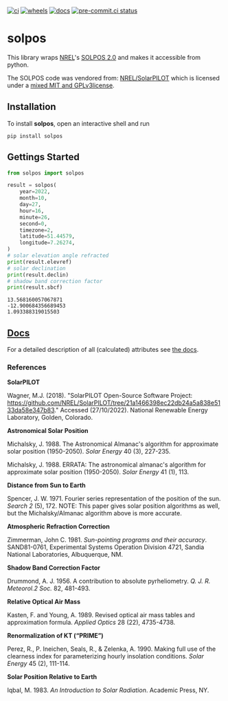 [![ci](https://github.com/theendlessriver13/solpos/actions/workflows/CI.yaml/badge.svg)](https://github.com/theendlessriver13/solpos/actions/workflows/CI.yaml)
[![wheels](https://github.com/theendlessriver13/solpos/actions/workflows/wheels.yaml/badge.svg)](https://github.com/theendlessriver13/solpos/actions/workflows/wheels.yaml)
[![docs](https://github.com/theendlessriver13/solpos/actions/workflows/docs.yaml/badge.svg)](https://github.com/theendlessriver13/solpos/actions/workflows/docs.yaml)
[![pre-commit.ci status](https://results.pre-commit.ci/badge/github/theendlessriver13/solpos/master.svg)](https://results.pre-commit.ci/latest/github/theendlessriver13/solpos/master)

# solpos

This library wraps [NREL](https://www.nrel.gov/)'s [SOLPOS 2.0](https://www.nrel.gov/grid/solar-resource/solpos.html) and makes it accessible from python.

The SOLPOS code was vendored from: [NREL/SolarPILOT](https://github.com/NREL/SolarPILOT/tree/21a1466398ec22db24a5a838e5133da58e347b83) which is licensed under a [mixed MIT and GPLv3license](licenses/LICENSE_SolarPILOT).

## Installation

To install **solpos**, open an interactive shell and run

```console
pip install solpos
```

## Gettings Started

```python
from solpos import solpos

result = solpos(
    year=2022,
    month=10,
    day=27,
    hour=16,
    minute=26,
    second=0,
    timezone=2,
    latitude=51.44579,
    longitude=7.26274,
)
# solar elevation angle refracted
print(result.elevref)
# solar declination
print(result.declin)
# shadow band correction factor
print(result.sbcf)
```

```console
13.568160057067871
-12.900684356689453
1.093388319015503
```

## [Docs](https://theendlessriver13.github.io/solpos/)

For a detailed description of all (calculated) attributes see [the docs](https://theendlessriver13.github.io/solpos/).

### References

**SolarPILOT**

Wagner, M.J. (2018). "SolarPILOT Open-Source Software Project: https://github.com/NREL/SolarPILOT/tree/21a1466398ec22db24a5a838e5133da58e347b83." Accessed (27/10/2022). National Renewable Energy Laboratory, Golden, Colorado.

**Astronomical Solar Position**

Michalsky, J. 1988. The Astronomical Almanac's algorithm for approximate solar position (1950-2050). _Solar Energy_ 40 (3), 227-235.

Michalsky, J. 1988. ERRATA: The astronomical almanac's algorithm for approximate solar position (1950-2050). _Solar Energy_ 41 (1), 113.

**Distance from Sun to Earth**

Spencer, J. W. 1971. Fourier series representation of the position of the sun. _Search 2_ (5), 172.
NOTE: This paper gives solar position algorithms as well, but the Michalsky/Almanac algorithm above is more accurate.

**Atmospheric Refraction Correction**

Zimmerman, John C. 1981. _Sun-pointing programs and their accuracy_. SAND81-0761, Experimental Systems Operation Division 4721, Sandia National Laboratories, Albuquerque, NM.

**Shadow Band Correction Factor**

Drummond, A. J. 1956. A contribution to absolute pyrheliometry. _Q. J. R. Meteorol.2 Soc._ 82, 481-493.

**Relative Optical Air Mass**

Kasten, F. and Young, A. 1989. Revised optical air mass tables and approximation formula. _Applied Optics_ 28 (22), 4735-4738.

**Renormalization of KT (“PRIME”)**

Perez, R., P. Ineichen, Seals, R., & Zelenka, A. 1990. Making full use of the clearness index for parameterizing hourly insolation conditions. _Solar Energy_ 45 (2), 111-114.

**Solar Position Relative to Earth**

Iqbal, M. 1983. _An Introduction to Solar Radiation_. Academic Press, NY.

